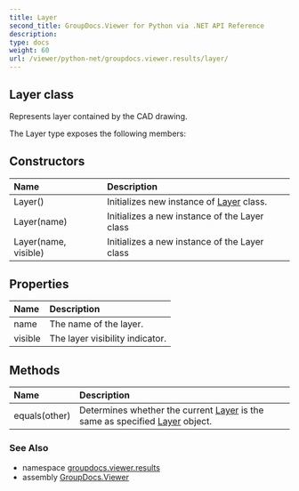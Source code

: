 ```yaml
---
title: Layer
second_title: GroupDocs.Viewer for Python via .NET API Reference
description: 
type: docs
weight: 60
url: /viewer/python-net/groupdocs.viewer.results/layer/
---
```


## Layer class

Represents layer contained by the CAD drawing.

The Layer type exposes the following members:
## Constructors
| Name | Description |
| :- | :- |
|Layer()|Initializes new instance of [Layer](/viewer/python-net/groupdocs.viewer.results/layer/) class.|
|Layer(name)|Initializes a new instance of the Layer class|
|Layer(name, visible)|Initializes a new instance of the Layer class|
## Properties
| Name | Description |
| :- | :- |
|name|The name of the layer.|
|visible|The layer visibility indicator.|
## Methods
| Name | Description |
| :- | :- |
|equals(other)|Determines whether the current [Layer](/viewer/python-net/groupdocs.viewer.results/layer/) is the same as specified [Layer](/viewer/python-net/groupdocs.viewer.results/layer/) object.|

### See Also

* namespace [groupdocs.viewer.results](/viewer/python-net/groupdocs.viewer.results/)
* assembly [GroupDocs.Viewer](/viewer/python-net/)


